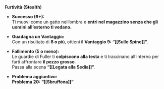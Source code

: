 **Furtività (Stealth)**

- **Successo (6+):**  
    Ti muovi come un gatto nell’ombra e **entri nel magazzino senza che gli uomini all’esterno ti vedano.**
    
- **Guadagna un Vantaggio:**  
    Con un risultato di **8 o più**, ottieni il **Vantaggio 9: “[[Sulle Spine]]”**.
    
- **Fallimento (5 o meno):**  
    Le guardie di Fuller ti **colpiscono alla testa** e ti trascinano all’interno per farti affrontare **il pezzo grosso**.  
    Passa alla scena **“[[Legata alla Sedia]]”**.
    
- **Problema aggiuntivo:**  
    **Problema 20: “[[Sbruffona]]”**